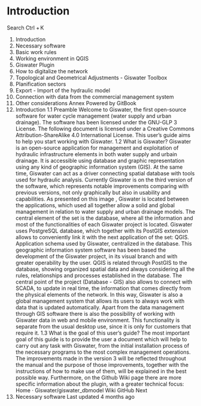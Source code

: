 # Introduction

Search
Ctrl + K
1. Introduction
2. Necessary software
3. Basic work rules
4. Working environment in QGIS
5. Giswater Plugin
6. How to digitalize the network
7. Topological and Geometrical Adjustments - Giswater Toolbox
8. Planification sectors
9. Export - Import of the hydraulic model
10. Connection with data from the commercial management system
11. Other considerations
Annex
Powered by GitBook
1. Introduction
1.1 Preamble
Welcome to Giswater, the first open-source software for water cycle management (water supply and urban drainage).
The software has been licensed under the GNU-GLP 3 License. 
The following document is licensed under a Creative Commons Attribution-ShareAlike 4.0 International License. 
This user’s guide aims to help you start working with Giswater.
1.2 What is Giswater?
Giswater is an open-source application for management and exploitation of hydraulic infrastructure elements in both water supply and urbain drainage. It is accessible using database and graphic representation using any kind of geographic information system (GIS).
At the same time, Giswater can act as a driver connecting spatial database with tools used for hydraulic analysis.
Currently Giswater is on the third version of the software, which represents notable improvements comparing with previous versions, not only graphically but also in usability and capabilities.
As presented on this image , Giswater is located between the applications, which used all together allow a solid and global management in relation to water supply and urban drainage models.
The central element of the set is the database, where all the information and most of the functionalities of each Giswater project is located. Giswater uses PostgreSQL database, which together with its PostGIS extension allows to conveniently link it with the next application of the set: QGIS.
Application schema used by Giswater, centralized in the database.
This geographic information system software has been based the development of the Giswater project, in its visual branch and with greater operability by the user. QGIS is related through PostGIS to the database, showing organized spatial data and always considering all the rules, relationships and processes established in the database.
The central point of the project (Database - GIS) also allows to connect with SCADA, to update in real time, the information that comes directly from the physical elements of the network. In this way, Giswater is also a global management system that allows its users to always work with data that is updated automatically.
Apart from the data management through GIS software there is also the possibility of working with Giswater data in web and mobile environment. This functionality is separate from the usual desktop use, since it is only for customers that require it.
1.3 What is the goal of this user’s guide?
The most important goal of this guide is to provide the user a document which will help to carry out any task with Giswater, from the initial installation process of the necessary programs to the most complex management operations.
The improvements made in the version 3 will be reflected throughout the manual and the purpose of those improvements, together with the instructions of how to make use of them, will be explained in the best possible way.
Furthermore, on the Github Wiki page there are more specific information about the plugin, with a greater technical focus:
Home · Giswater/giswater_dbmodel Wiki
GitHub
Next
2. Necessary software
Last updated 4 months ago
